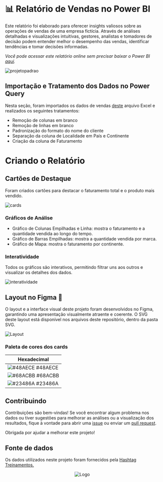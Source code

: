 # 📊 Relatório de Vendas no Power BI

Este relatório foi elaborado para oferecer insights valiosos sobre as operações de vendas de uma empresa fictícia. Através de análises detalhadas e visualizações intuitivas, gestores, analistas e tomadores de decisão podem entender melhor o desempenho das vendas, identificar tendências e tomar decisões informadas.

*Você pode acessar este relatório online sem precisar baixar o Power BI [aqui](https://app.powerbi.com/view?r=eyJrIjoiZDM3OGFjNTgtMDlhMi00ZmJiLTk3ZWEtM2EzMGYzZjFjYTAyIiwidCI6ImMzMDM2NTdiLWUzMDYtNGYzNi05OWUxLTc5ZDg3Yzg3NTQ4NiJ9).*

![projetopadrao](https://github.com/manuggetts/Relatorio_PBI/assets/141872152/a8402329-870b-400d-b4e1-206f6bbe6205)

## Importação e Tratamento dos Dados no Power Query

Nesta seção, foram importados os dados de vendas [deste](https://github.com/manuggetts/Relatorio_PBI/files/15002505/Vendas.xlsx) arquivo Excel e realizados os seguintes tratamentos:

- Remoção de colunas em branco
- Remoção de linhas em branco
- Padronização do formato do nome do cliente
- Separação da coluna de Localidade em País e Continente
- Criação da coluna de Faturamento

# Criando o Relatório

## Cartões de Destaque

Foram criados cartões para destacar o faturamento total e o produto mais vendido.

![cards](https://github.com/manuggetts/Relatorio_PBI/assets/141872152/f1984728-c62a-4197-bf2a-1d687f7fecc2)

### Gráficos de Análise

- Gráfico de Colunas Empilhadas e Linha: mostra o faturamento e a quantidade vendida ao longo do tempo.
- Gráfico de Barras Empilhadas: mostra a quantidade vendida por marca.
- Gráfico de Mapa: mostra o faturamento por continente.

### Interatividade

Todos os gráficos são interativos, permitindo filtrar uns aos outros e visualizar os detalhes dos dados.

![interatividade](https://github.com/manuggetts/Relatorio_PBI/assets/141872152/42f797cf-41d4-4ddb-9cea-fd806c99db76)

## Layout no Figma 🎨

O layout e a interface visual deste projeto foram desenvolvidos no Figma, garantindo uma apresentação visualmente atraente e coerente.
O SVG deste layout está disponível nos arquivos deste repositório, dentro da pasta SVG.

![Layout](https://github.com/manuggetts/Relatorio_PBI/assets/141872152/ed8e95f1-dcc7-4483-bbee-b39d5ce55db3)

### Paleta de cores dos cards

Hexadecimal                                                      |
---------------------------------------------------------------- |
![#48AECE](https://via.placeholder.com/10/48AECE?text=+) #48AECE |
![#68ACBB](https://via.placeholder.com/10/68ACBB?text=+) #68ACBB |
![#23486A](https://via.placeholder.com/10/23486A?text=+) #23486A |

## Contribuindo

Contribuições são bem-vindas! Se você encontrar algum problema nos dados ou tiver sugestões para melhorar as análises ou a visualização dos resultados, fique à vontade para abrir uma [issue](https://github.com/manuggetts/Relatorio_PBI/issues) ou enviar um [pull request](https://github.com/manuggetts/Relatorio_PBI/pulls). 

Obrigada por ajudar a melhorar este projeto!

## Fonte de dados
Os dados utilizados neste projeto foram fornecidos pela [Hashtag Treinamentos.](https://www.hashtagtreinamentos.com)

<p align="center">
  <img src="https://www.hashtagtreinamentos.com/wp-content/uploads/2022/05/Logo-Hashtag-Original-100x45px.png" alt="Logo">
</p>
